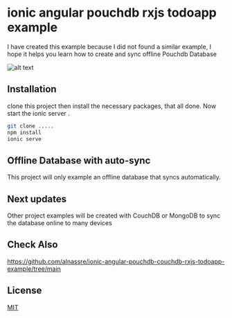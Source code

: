 # ionic angular pouchdb rxjs todoapp example

I have created this example because I did not found a similar example, I hope it helps you learn how to create and sync offline Pouchdb Database 

![alt text](https://github.com/mansourcodes/ionic-angular-pouchdb-rxjs-todoapp-example/blob/main/src/assets/Oct-22-2020%2014-04-34.gif?raw=true)



## Installation

clone this project then install the necessary packages, that all done.
Now start the ionic server .

```bash
git clone .....
npm install
ionic serve
```

## Offline Database with auto-sync 

This project will only example an offline database that syncs automatically.

## Next updates

Other project examples will be created with CouchDB or MongoDB to sync the database online to many devices 

## Check Also
https://github.com/alnassre/ionic-angular-pouchdb-couchdb-rxjs-todoapp-example/tree/main


## License
[MIT](https://choosealicense.com/licenses/mit/)

